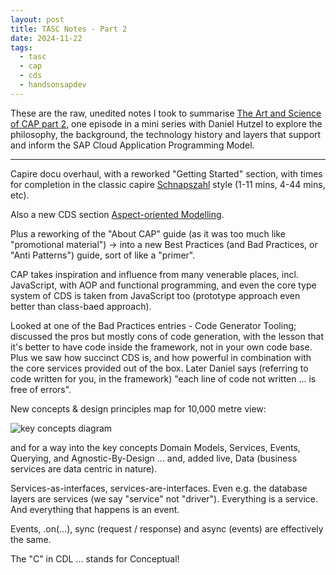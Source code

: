 ```yaml
---
layout: post
title: TASC Notes - Part 2
date: 2024-11-22
tags:
  - tasc
  - cap
  - cds
  - handsonsapdev
---
```

These are the raw, unedited notes I took to summarise [The Art and Science of CAP part 2][1], one episode in a mini series with Daniel Hutzel to explore the philosophy, the background, the technology history and layers that support and inform the SAP Cloud Application Programming Model. 

---

Capire docu overhaul, with a reworked "Getting Started" section, with times for completion in the classic capire [Schnapszahl][3] style (1-11 mins, 4-44 mins, etc).

Also a new CDS section [Aspect-oriented Modelling][4].

Plus a reworking of the "About CAP" guide (as it was too much like "promotional material") -> into a new Best Practices (and Bad Practices, or "Anti Patterns") guide, sort of like a "primer".

CAP takes inspiration and influence from many venerable places, incl. JavaScript, with AOP and functional programming, and even the core type system of CDS is taken from JavaScript too (prototype approach even better than class-baed approach).

Looked at one of the Bad Practices entries - Code Generator Tooling; discussed the pros but mostly cons of code generation, with the lesson that it's better to have code inside the framework, not in your own code base. Plus we saw how succinct CDS is, and how powerful in combination with the core services provided out of the box. Later Daniel says (referring to code written for you, in the framework) "each line of code not written ... is free of errors".

New concepts & design principles map for 10,000 metre view:

![key concepts diagram][2]

and for a way into the key concepts Domain Models, Services, Events, Querying, and Agnostic-By-Design ... and, added live, Data (business services are data centric in nature). 

Services-as-interfaces, services-are-interfaces. Even e.g. the database layers are services (we say "service" not "driver"). Everything is a service. And everything that happens is an event.

Events, .on(...), sync (request / response) and async (events) are effectively the same.

The "C" in CDL ... stands for Conceptual!

[1]: https://www.youtube.com/watch?v=gXsqOFArqCw&list=PL6RpkC85SLQAe45xlhIfhTYB9G0mdRVjI&index=3
[2]: https://cap.cloud.sap/docs/assets/key-concepts.drawio.FB4Z2Ypd.svg
[3]: https://de.wikipedia.org/wiki/Schnapszahl
[4]: https://pages.github.tools.sap/cap/docs/cds/aspects
